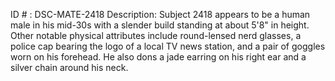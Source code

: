 ID # : DSC-MATE-2418
Description: Subject 2418 appears to be a human male in his mid-30s with a slender build standing at about 5'8" in height. Other notable physical attributes include round-lensed nerd glasses, a police cap bearing the logo of a local TV news station, and a pair of goggles worn on his forehead. He also dons a jade earring on his right ear and a silver chain around his neck. 